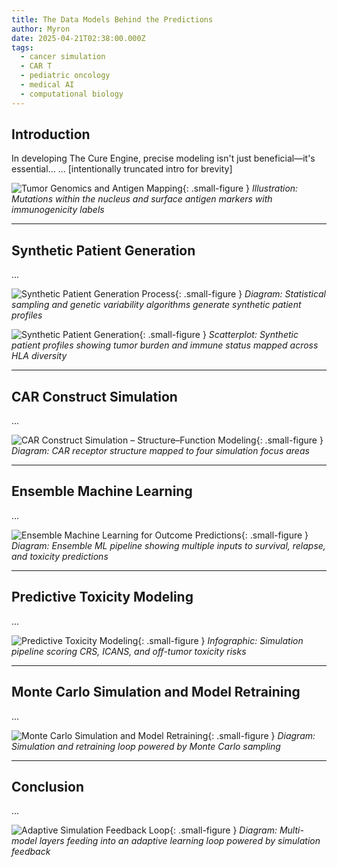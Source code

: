 ```yaml
---
title: The Data Models Behind the Predictions
author: Myron
date: 2025-04-21T02:38:00.000Z
tags:
  - cancer simulation
  - CAR T
  - pediatric oncology
  - medical AI
  - computational biology
---
```

## Introduction

In developing The Cure Engine, precise modeling isn't just beneficial—it's essential...
... [intentionally truncated intro for brevity]

![Tumor Genomics and Antigen Mapping](/uploads/tumor-genomics-antigen-map.png){: .small-figure }
*Illustration: Mutations within the nucleus and surface antigen markers with immunogenicity labels*

---

## Synthetic Patient Generation

...

![Synthetic Patient Generation Process](/uploads/synthetic-patient-generation-process.png){: .small-figure }
*Diagram: Statistical sampling and genetic variability algorithms generate synthetic patient profiles*

![Synthetic Patient Generation](/uploads/synthetic-patient-generation.png){: .small-figure }
*Scatterplot: Synthetic patient profiles showing tumor burden and immune status mapped across HLA diversity*

---

## CAR Construct Simulation

...

![CAR Construct Simulation – Structure–Function Modeling](/uploads/car-construct-simulation-diagram.png){: .small-figure }
*Diagram: CAR receptor structure mapped to four simulation focus areas*

---

## Ensemble Machine Learning

...

![Ensemble Machine Learning for Outcome Predictions](/uploads/ensemble-ml-outcome-prediction.png){: .small-figure }
*Diagram: Ensemble ML pipeline showing multiple inputs to survival, relapse, and toxicity predictions*

---

## Predictive Toxicity Modeling

...

![Predictive Toxicity Modeling](/uploads/predictive-toxicity-modeling.png){: .small-figure }
*Infographic: Simulation pipeline scoring CRS, ICANS, and off-tumor toxicity risks*

---

## Monte Carlo Simulation and Model Retraining

...

![Monte Carlo Simulation and Model Retraining](/uploads/monte-carlo-model-retraining.png){: .small-figure }
*Diagram: Simulation and retraining loop powered by Monte Carlo sampling*

---

## Conclusion

...

![Adaptive Simulation Feedback Loop](/uploads/adaptive-simulation-feedback-loop.png){: .small-figure }
*Diagram: Multi-model layers feeding into an adaptive learning loop powered by simulation feedback*
